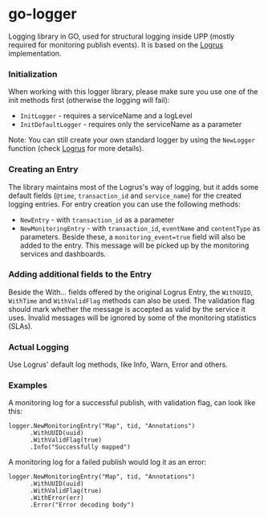 # go-logger
Logging library in GO, used for structural logging inside UPP (mostly required for monitoring publish events). It is based on the [Logrus](https://github.com/sirupsen/logrus) implementation.

### Initialization
When working with this logger library, please make sure you use one of the init methods first (otherwise the logging will fail):
- `InitLogger` - requires a serviceName and a logLevel
- `InitDefaultLogger` - requires only the serviceName as a parameter

Note: You can still create your own standard logger by using the `NewLogger` function (check [Logrus](https://github.com/sirupsen/logrus/blob/master/logger.go#L69) for more details).


### Creating an Entry
The library maintains most of the Logrus's way of logging, but it adds some default fields (`@time`, `transaction_id` and `service_name`) for the created logging entries.
For entry creation you can use the following methods:
- `NewEntry` - with `transaction_id` as a parameter
- `NewMonitoringEntry` - with `transaction_id`, `eventName` and `contentType` as parameters. Beside these, a `monitoring_event=true` field will also be added to the entry. This message will be picked up by the monitoring services and dashboards.

### Adding additional fields to the Entry

Beside the With... fields offered by the original Logrus Entry, the `WithUUID`, `WithTime` and `WithValidFlag` methods can also be used.
The validation flag should mark whether the message is accepted as valid by the service it uses. Invalid messages will be ignored by some of the monitoring statistics (SLAs).

### Actual Logging

Use Logrus' default log methods, like Info, Warn, Error and others.

### Examples

A monitoring log for a successful publish, with validation flag, can look like this:

```
logger.NewMonitoringEntry("Map", tid, "Annotations")
      .WithUUID(uuid)
      .WithValidFlag(true)
      .Info("Successfully mapped")
```

A monitoring log for a failed publish would log it as an error:
```
logger.NewMonitoringEntry("Map", tid, "Annotations")
      .WithUUID(uuid)
      .WithValidFlag(true)
      .WithError(err)
      .Error("Error decoding body")
```
